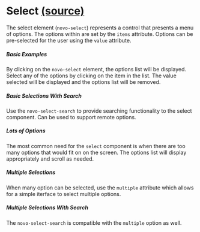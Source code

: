 # Select [(source)](https://github.com/bullhorn/novo-elements/blob/master/projects/novo-elements/src/elements/select)

The select element (`novo-select`) represents a control that presents a menu of options. The options within are set by the `items` attribute. Options can be pre\-selected for the user using the `value` attribute.

##### Basic Examples

By clicking on the `novo-select` element, the options list will be displayed. Select any of the options by clicking on the item in the list. The value selected will be displayed and the options list will be removed.

<code-example example="basic-select"></code-example>

##### Basic Selections With Search

Use the `novo-select-search` to provide searching functionality to the select component. Can be used to support remote options.

<code-example example="basic-select-with-search"></code-example>

##### Lots of Options

The most common need for the `select` component is when there are too many options that would fit on on the screen. The options list will display appropriately and scroll as needed.

<code-example example="long-select"></code-example>

##### Multiple Selections

When many option can be selected, use the `multiple` attribute which allows for a simple iterface to select multiple options.

<code-example example="multiple-select"></code-example>

##### Multiple Selections With Search

The `novo-select-search` is compatible with the `multiple` option as well.

<code-example example="multiple-select-with-search"></code-example>
